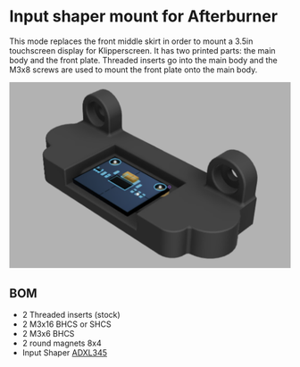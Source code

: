# Input shaper mount for Afterburner

This mode replaces the front middle skirt in order to mount a 3.5in touchscreen display for Klipperscreen. It has two printed parts: the main body and the front plate. Threaded inserts go into the main body and the M3x8 screws are used to mount the front plate onto the main body.

![image1](./images/image1.png)

## BOM

- 2 Threaded inserts (stock)
- 2 M3x16 BHCS or SHCS
- 2 M3x6 BHCS
- 2 round magnets 8x4
- Input Shaper [ADXL345](https://www.amazon.com/gp/product/B07DMZCGP9/ref=ppx_yo_dt_b_search_asin_title?ie=UTF8&psc=1)

